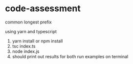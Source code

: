 # code-assessment

common longest prefix 

using yarn and typescript
1) yarn install or npm install
2) tsc index.ts
3) node index.js
4) should print out results for both run examples on terminal 
